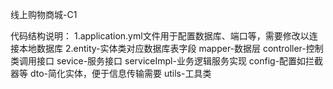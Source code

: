线上购物商城-C1

代码结构说明：
1.application.yml文件用于配置数据库、端口等，需要修改以连接本地数据库
2.entity-实体类对应数据库表字段
  mapper-数据层
  controller-控制类调用接口
  sevice-服务接口
  serviceImpl-业务逻辑服务实现
  config-配置如拦截器等
  dto-简化实体，便于信息传输需要
  utils-工具类
